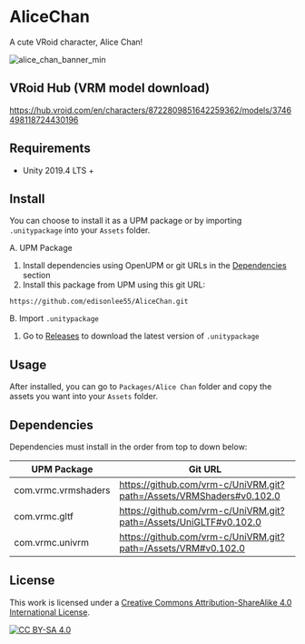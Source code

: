 # AliceChan

A cute VRoid character, Alice Chan!

![alice_chan_banner_min](https://user-images.githubusercontent.com/5277788/180695600-667c9f8f-abeb-41b3-87d9-4b9086332cf1.png)

## VRoid Hub (VRM model download)
https://hub.vroid.com/en/characters/8722809851642259362/models/3746498118724430196

## Requirements
- Unity 2019.4 LTS +

## Install
You can choose to install it as a UPM package or by importing `.unitypackage` into your `Assets` folder.

A. UPM Package

1. Install dependencies using OpenUPM or git URLs in the [Dependencies](#dependencies) section
2. Install this package from UPM using this git URL:
```
https://github.com/edisonlee55/AliceChan.git
```

B. Import `.unitypackage`

1. Go to [Releases](https://github.com/edisonlee55/AliceChan/releases) to download the latest version of `.unitypackage`

## Usage
After installed, you can go to `Packages/Alice Chan` folder and copy the assets you want into your `Assets` folder.

## Dependencies
Dependencies must install in the order from top to down below:

| UPM Package         | Git URL                                                              |
|---------------------|----------------------------------------------------------------------|
| com.vrmc.vrmshaders | https://github.com/vrm-c/UniVRM.git?path=/Assets/VRMShaders#v0.102.0 |
| com.vrmc.gltf       | https://github.com/vrm-c/UniVRM.git?path=/Assets/UniGLTF#v0.102.0    |
| com.vrmc.univrm     | https://github.com/vrm-c/UniVRM.git?path=/Assets/VRM#v0.102.0        |

## License
This work is licensed under a
[Creative Commons Attribution-ShareAlike 4.0 International License][cc-by-sa].

[![CC BY-SA 4.0][cc-by-sa-image]][cc-by-sa]

[cc-by-sa]: http://creativecommons.org/licenses/by-sa/4.0/
[cc-by-sa-image]: https://licensebuttons.net/l/by-sa/4.0/88x31.png

